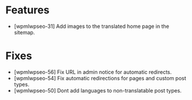 # Features
* [wpmlwpseo-31] Add images to the translated home page in the sitemap.

# Fixes
* [wpmlwpseo-56] Fix URL in admin notice for automatic redirects.
* [wpmlwpseo-54] Fix automatic redirections for pages and custom post types.
* [wpmlwpseo-50] Dont add languages to non-translatable post types.
